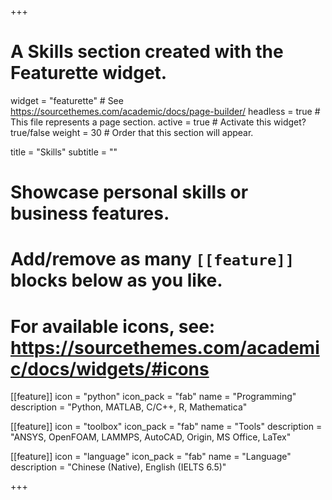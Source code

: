 +++
# A Skills section created with the Featurette widget.
widget = "featurette"  # See https://sourcethemes.com/academic/docs/page-builder/
headless = true  # This file represents a page section.
active = true  # Activate this widget? true/false
weight = 30  # Order that this section will appear.

title = "Skills"
subtitle = ""

# Showcase personal skills or business features.
# 
# Add/remove as many `[[feature]]` blocks below as you like.
# 
# For available icons, see: https://sourcethemes.com/academic/docs/widgets/#icons

[[feature]]
  icon = "python"
  icon_pack = "fab"
  name = "Programming"
  description = "Python, MATLAB, C/C++, R, Mathematica"
  
[[feature]]
  icon = "toolbox"
  icon_pack = "fab"
  name = "Tools"
  description = "ANSYS, OpenFOAM, LAMMPS, AutoCAD, Origin, MS Office, LaTex"  
  
[[feature]]
  icon = "language"
  icon_pack = "fab"
  name = "Language"
  description = "Chinese (Native), English (IELTS 6.5)"

+++
